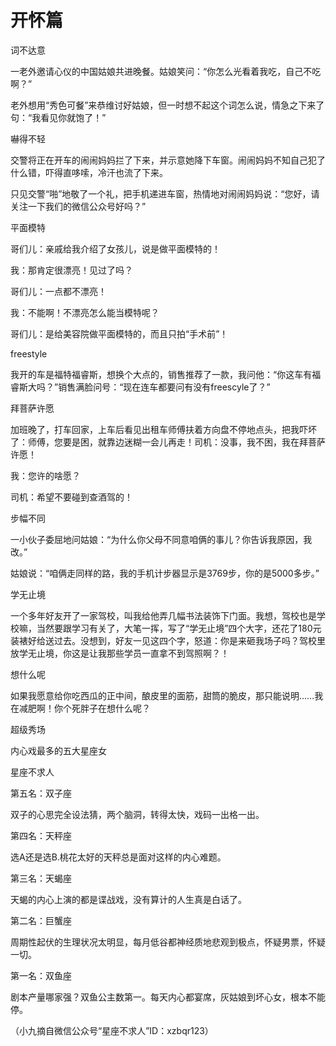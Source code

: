 # 开怀篇

词不达意 

一老外邀请心仪的中国姑娘共进晚餐。姑娘笑问：“你怎么光看着我吃，自己不吃啊？” 

老外想用“秀色可餐”来恭维讨好姑娘，但一时想不起这个词怎么说，情急之下来了句：“我看见你就饱了！” 

嚇得不轻 

交警将正在开车的闹闹妈妈拦了下来，并示意她降下车窗。闹闹妈妈不知自己犯了什么错，吓得直哆嗦，冷汗也流了下来。 

只见交警“啪”地敬了一个礼，把手机递进车窗，热情地对闹闹妈妈说：“您好，请关注一下我们的微信公众号好吗？” 

平面模特 

哥们儿：亲戚给我介绍了女孩儿，说是做平面模特的！ 

我：那肯定很漂亮！见过了吗？ 

哥们儿：一点都不漂亮！ 

我：不能啊！不漂亮怎么能当模特呢？ 

哥们儿：是给美容院做平面模特的，而且只拍“手术前”！ 

freestyle 

我开的车是福特福睿斯，想换个大点的，销售推荐了一款，我问他：“你这车有福睿斯大吗？”销售满脸问号：“现在连车都要问有没有freescyle了？” 

拜菩萨许愿 

加班晚了，打车回家，上车后看见出租车师傅扶着方向盘不停地点头，把我吓坏了：师傅，您要是困，就靠边迷糊一会儿再走！司机：没事，我不困，我在拜菩萨许愿！ 

我：您许的啥愿？ 

司机：希望不要碰到查酒驾的！ 

步幅不同 

一小伙子委屈地问姑娘：“为什么你父母不同意咱俩的事儿？你告诉我原因，我改。” 

姑娘说：“咱俩走同样的路，我的手机计步器显示是3769步，你的是5000多步。” 

学无止境 

一个多年好友开了一家驾校，叫我给他弄几幅书法装饰下门面。我想，驾校也是学校嘛，当然要跟学习有关了，大笔一挥，写了“学无止境”四个大字，还花了180元装裱好给送过去。没想到，好友一见这四个字，怒道：你是来砸我场子吗？驾校里放学无止境，你这是让我那些学员一直拿不到驾照啊？！ 

想什么呢 

如果我愿意给你吃西瓜的正中间，酿皮里的面筋，甜筒的脆皮，那只能说明……我在减肥啊！你个死胖子在想什么呢？ 

超级秀场 

内心戏最多的五大星座女 

星座不求人 

第五名：双子座 

双子的心思完全设法猜，两个脑洞，转得太快，戏码一出格一出。 

第四名：天秤座 

选A还是选B.桃花太好的天秤总是面对这样的内心难题。 

第三名：天蝎座 

天蝎的内心上演的都是谍战戏，没有算计的人生真是白话了。 

第二名：巨蟹座 

周期性起伏的生理状况太明显，每月低谷都神经质地悲观到极点，怀疑男票，怀疑一切。 

第一名：双鱼座 

剧本产量哪家强？双鱼公主数第一。每天内心都宴席，灰姑娘到坏心女，根本不能停。 

（小九摘自微信公众号“星座不求人”ID：xzbqr123）